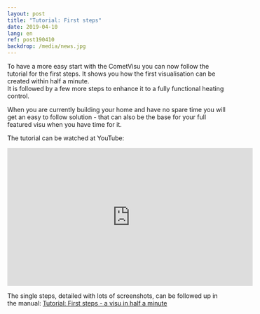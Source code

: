 ```yaml
---
layout: post
title: "Tutorial: First steps"
date: 2019-04-10
lang: en
ref: post190410
backdrop: /media/news.jpg
---
```


To have a more easy start with the CometVisu you can now follow the tutorial
for the first steps. It shows you how the first visualisation can be created
within half a minute.  
It is followed by a few more steps to enhance it to a fully functional heating
control.

When you are currently building your home and have no spare time you will get
an easy to follow solution - that can also be the base for your full featured
visu when you have time for it.

The tutorial can be watched at YouTube:

<iframe width="560" height="315" src="https://www.youtube-nocookie.com/embed/YK86XVVkfDk" frameborder="0" allow="accelerometer; autoplay; encrypted-media; gyroscope; picture-in-picture" allowfullscreen></iframe>

The single steps, detailed with lots of screenshots, can be followed up in the manual:
[Tutorial: First steps - a visu in half a minute](https://www.cometvisu.org/CometVisu/en/0.11/manual/tutorial/first_steps.html)